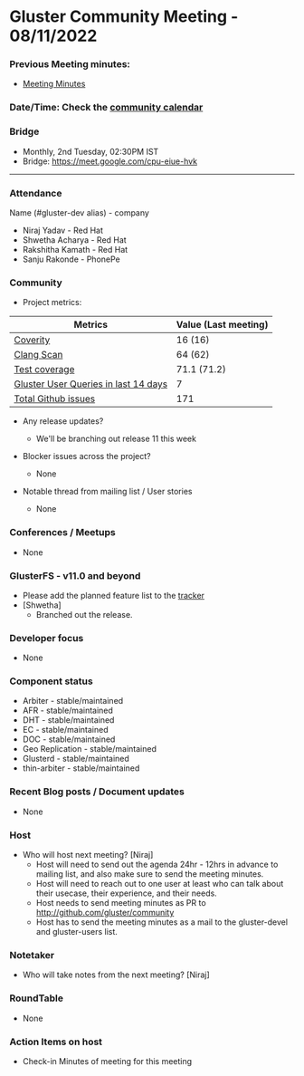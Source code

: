 # Gluster Community Meeting - 08/11/2022

### Previous Meeting minutes:

- [Meeting Minutes](https://github.com/gluster/community/tree/master/meetings)

### Date/Time: Check the [community calendar](https://calendar.google.com/event?action=TEMPLATE&tmeid=MDQ0YmRydTllMXYzdWFoMmpsbjdqNXJlYmNfMjAyMDEwMjdUMDkwMDAwWiBzYWptb2hhbUByZWRoYXQuY29t&tmsrc=sajmoham%40redhat.com&scp=ALL)

### Bridge

- Monthly, 2nd Tuesday, 02:30PM IST
- Bridge: https://meet.google.com/cpu-eiue-hvk

---

### Attendance

Name (#gluster-dev alias) - company

- Niraj Yadav - Red Hat
- Shwetha Acharya - Red Hat
- Rakshitha Kamath - Red Hat
- Sanju Rakonde - PhonePe

### Community

- Project metrics:

| Metrics                                                                                                            | Value (Last meeting) |
| ------------------------------------------------------------------------------------------------------------------ | -------------------- |
| [Coverity](https://scan.coverity.com/projects/gluster-glusterfs)                                                   | 16 (16)              |
| [Clang Scan](https://build.gluster.org/job/clang-scan/lastBuild/)                                                  | 64 (62)              |
| [Test coverage](https://build.gluster.org/job/line-coverage/lastCompletedBuild/Line_20Coverage_20Report/)          | 71.1 (71.2)          |
| [Gluster User Queries in last 14 days](https://lists.gluster.org/pipermail/gluster-users/2022-October/thread.html) | 7                    |
| [Total Github issues](https://github.com/gluster/glusterfs/issues)                                                 | 171                  |

- Any release updates?

  - We'll be branching out release 11 this week

- Blocker issues across the project?

  - None

- Notable thread from mailing list / User stories
  - None

### Conferences / Meetups

- None

### GlusterFS - v11.0 and beyond

- Please add the planned feature list to the [tracker](https://github.com/gluster/glusterfs/issues/3023)
- [Shwetha] 
    - Branched out the release.

### Developer focus

- None

### Component status

- Arbiter - stable/maintained
- AFR - stable/maintained
- DHT - stable/maintained
- EC - stable/maintained
- DOC - stable/maintained
- Geo Replication - stable/maintained
- Glusterd - stable/maintained
- thin-arbiter - stable/maintained

### Recent Blog posts / Document updates

- None

### Host

- Who will host next meeting? [Niraj]
  - Host will need to send out the agenda 24hr - 12hrs in advance to mailing list, and also make sure to send the meeting minutes.
  - Host will need to reach out to one user at least who can talk about their usecase, their experience, and their needs.
  - Host needs to send meeting minutes as PR to http://github.com/gluster/community
  - Host has to send the meeting minutes as a mail to the gluster-devel and gluster-users list.

### Notetaker

- Who will take notes from the next meeting? [Niraj]

### RoundTable

- None

### Action Items on host

- Check-in Minutes of meeting for this meeting
